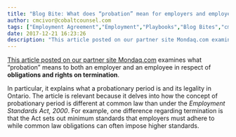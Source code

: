 ```yaml
---
title: "Blog Bite: What does “probation” mean for employers and employees in Ontario?"
author: cmcivor@cobaltcounsel.com
tags: ["Employment Agreement","Employment","Playbooks","Blog Bites","cmcivor"]
date: 2017-12-21 16:23:26
description: "This article posted on our partner site Mondaq.com examines what “probation” means to both an employer and an employee in respect of obligations and rights on termination. In particular, it explains..."
---
```


[This article posted on our partner site Mondaq.com](http://www.mondaq.com/canada/x/568810/Unfair+Wrongful+Dismissal/Perspective+On+The+Probationary+Period+And+Termination+Rights+In+Ontario) examines what “probation” means to both an employer and an employee in respect of **obligations and rights on termination**. 

In particular, it explains what a probationary period is and its legality in Ontario. The article is relevant because it delves into how the concept of probationary period is different at common law than under the *Employment Standards Act, 2000*. For example, one difference regarding termination is that the Act sets out minimum standards that employers must adhere to while common law obligations can often impose higher standards.
